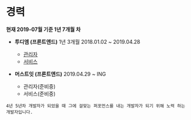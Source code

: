 # 경력
**현재 2019-07월 기준 1년 7개월 차**


- **투디엠 (프론트앤드)** 1년 3개월 2018.01.02 ~ 2019.04.28
  * [관리자](./page/2dm_admin.md)<br>
  * [서비스](./page/2dm_service.md)<br>

- **머스트잇 (프론트앤드)** 2019.04.29 ~ ING
  * 관리자(준비중)
  * 서비스(준비중)
  
```
4년 5년차 개발자가 되었을 때 그에 걸맞는 퍼포먼스를 내는 개발자가 되기 위해 노력 하는 개발자입니다.
```
